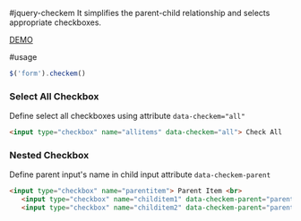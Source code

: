 #jquery-checkem
It simplifies the parent-child relationship and selects appropriate checkboxes.

[DEMO](http://lancevo.github.io/jquery-checkem/)

#usage

```js
$('form').checkem()
```


### Select All Checkbox

Define select all checkboxes using attribute `data-checkem="all"`

```html
<input type="checkbox" name="allitems" data-checkem="all"> Check All
```


### Nested Checkbox

Define parent input's name in child input attribute `data-checkem-parent` 

```html
<input type="checkbox" name="parentitem"> Parent Item <br>
   <input type="checkbox" name="childitem1" data-checkem-parent="parentitem"> Child item 1
   <input type="checkbox" name="childitem2" data-checkem-parent="parentitem"> Child item 2
```

